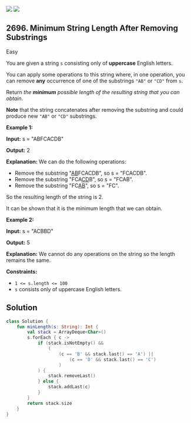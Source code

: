 [![](https://img.shields.io/github/stars/javadev/LeetCode-in-Kotlin?label=Stars&style=flat-square)](https://github.com/javadev/LeetCode-in-Kotlin)
[![](https://img.shields.io/github/forks/javadev/LeetCode-in-Kotlin?label=Fork%20me%20on%20GitHub%20&style=flat-square)](https://github.com/javadev/LeetCode-in-Kotlin/fork)

## 2696\. Minimum String Length After Removing Substrings

Easy

You are given a string `s` consisting only of **uppercase** English letters.

You can apply some operations to this string where, in one operation, you can remove **any** occurrence of one of the substrings `"AB"` or `"CD"` from `s`.

Return _the **minimum** possible length of the resulting string that you can obtain_.

**Note** that the string concatenates after removing the substring and could produce new `"AB"` or `"CD"` substrings.

**Example 1:**

**Input:** s = "ABFCACDB"

**Output:** 2

**Explanation:** We can do the following operations: 
- Remove the substring "<ins>AB</ins>FCACDB", so s = "FCACDB". 
- Remove the substring "FCA<ins>CD</ins>B", so s = "FCAB". 
- Remove the substring "FC<ins>AB</ins>", so s = "FC". 

So the resulting length of the string is 2. 

It can be shown that it is the minimum length that we can obtain.

**Example 2:**

**Input:** s = "ACBBD"

**Output:** 5

**Explanation:** We cannot do any operations on the string so the length remains the same.

**Constraints:**

*   `1 <= s.length <= 100`
*   `s` consists only of uppercase English letters.

## Solution

```kotlin
class Solution {
    fun minLength(s: String): Int {
        val stack = ArrayDeque<Char>()
        s.forEach { c ->
            if (stack.isNotEmpty() &&
                (
                    (c == 'B' && stack.last() == 'A') ||
                        (c == 'D' && stack.last() == 'C')
                    )
            ) {
                stack.removeLast()
            } else {
                stack.addLast(c)
            }
        }
        return stack.size
    }
}
```